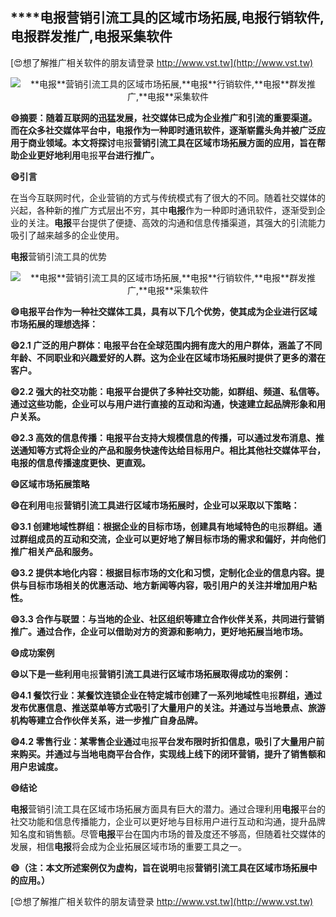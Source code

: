 ## ****电报**营销引流工具的区域市场拓展,**电报**行销软件,**电报**群发推广,**电报**采集软件**

[😍想了解推广相关软件的朋友请登录 http://www.vst.tw](http://www.vst.tw)

 <center><img src="https://vst.tw/MP4/tuiguang/png/5.png" alt="**电报**营销引流工具的区域市场拓展,**电报**行销软件,**电报**群发推广,**电报**采集软件"></center>

**😄摘要：随着互联网的迅猛发展，社交媒体已成为企业推广和引流的重要渠道。而在众多社交媒体平台中，**电报**作为一种即时通讯软件，逐渐崭露头角并被广泛应用于商业领域。本文将探讨**电报**营销引流工具在区域市场拓展方面的应用，旨在帮助企业更好地利用**电报**平台进行推广。**

**😄引言**

在当今互联网时代，企业营销的方式与传统模式有了很大的不同。随着社交媒体的兴起，各种新的推广方式层出不穷，其中**电报**作为一种即时通讯软件，逐渐受到企业的关注。**电报**平台提供了便捷、高效的沟通和信息传播渠道，其强大的引流能力吸引了越来越多的企业使用。

**电报**营销引流工具的优势

 <center><img src="https://vst.tw/MP4/tuiguang/png/4.png" alt="**电报**营销引流工具的区域市场拓展,**电报**行销软件,**电报**群发推广,**电报**采集软件"></center>

**😄**电报**平台作为一种社交媒体工具，具有以下几个优势，使其成为企业进行区域市场拓展的理想选择：**

**😄2.1 广泛的用户群体：**电报**平台在全球范围内拥有庞大的用户群体，涵盖了不同年龄、不同职业和兴趣爱好的人群。这为企业在区域市场拓展时提供了更多的潜在客户。**

**😄2.2 强大的社交功能：**电报**平台提供了多种社交功能，如群组、频道、私信等。通过这些功能，企业可以与用户进行直接的互动和沟通，快速建立起品牌形象和用户关系。**

**😄2.3 高效的信息传播：**电报**平台支持大规模信息的传播，可以通过发布消息、推送通知等方式将企业的产品和服务快速传达给目标用户。相比其他社交媒体平台，**电报**的信息传播速度更快、更直观。**

**😄区域市场拓展策略**

**😄在利用**电报**营销引流工具进行区域市场拓展时，企业可以采取以下策略：**

**😄3.1 创建地域性群组：根据企业的目标市场，创建具有地域特色的**电报**群组。通过群组成员的互动和交流，企业可以更好地了解目标市场的需求和偏好，并向他们推广相关产品和服务。**

**😄3.2 提供本地化内容：根据目标市场的文化和习惯，定制化企业的信息内容。提供与目标市场相关的优惠活动、地方新闻等内容，吸引用户的关注并增加用户粘性。**

**😄3.3 合作与联盟：与当地的企业、社区组织等建立合作伙伴关系，共同进行营销推广。通过合作，企业可以借助对方的资源和影响力，更好地拓展当地市场。**

**😄成功案例**

**😄以下是一些利用**电报**营销引流工具进行区域市场拓展取得成功的案例：**

**😄4.1 餐饮行业：某餐饮连锁企业在特定城市创建了一系列地域性**电报**群组，通过发布优惠信息、推送菜单等方式吸引了大量用户的关注。并通过与当地景点、旅游机构等建立合作伙伴关系，进一步推广自身品牌。**

**😄4.2 零售行业：某零售企业通过**电报**平台发布限时折扣信息，吸引了大量用户前来购买。并通过与当地电商平台合作，实现线上线下的闭环营销，提升了销售额和用户忠诚度。**

**😄结论**

**电报**营销引流工具在区域市场拓展方面具有巨大的潜力。通过合理利用**电报**平台的社交功能和信息传播能力，企业可以更好地与目标用户进行互动和沟通，提升品牌知名度和销售额。尽管**电报**平台在国内市场的普及度还不够高，但随着社交媒体的发展，相信**电报**将会成为企业拓展区域市场的重要工具之一。

**😄（注：本文所述案例仅为虚构，旨在说明**电报**营销引流工具在区域市场拓展中的应用。）**

[😍想了解推广相关软件的朋友请登录 http://www.vst.tw](http://www.vst.tw)



